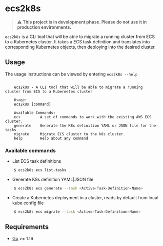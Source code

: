 # ecs2k8s 

> :warning: **This project is in development phase. Please do not use it in production environments.**


`ecs2k8s` is a CLI tool that will be able to migrate a running cluster from ECS to a Kubernetes cluster. It takes a ECS task definition and translates into corresponding Kubernetes objects, then deploying into the desired cluster.

## Usage

The usage instructions can be viewed by entering ```ecs2k8s --help```

```

    ecs2k8s - A CLI tool that will be able to migrate a running cluster from ECS to a Kubernetes cluster

    Usage:
    ecs2k8s [command]

    Available Commands:
    ecs         A set of commands to work with the existing AWS ECS cluster.
    generate    Generate the K8s definition YAML or JSON file for the tasks
    migrate     Migrate ECS cluster to the k8s cluster.
    help        Help about any command

```

### Available commands

- List ECS task definitions 

```bash
    $ ecs2k8s ecs list-tasks
```

- Generate K8s definition YAML|JSON file

```bash
    $ ecs2k8s ecs generate --task <Active-Task-Definition-Name>
```

- Create a Kubernetes deployment in a cluster, reads by default from local kube config file

```bash
    $ ecs2k8s ecs migrate --task <Active-Task-Definition-Name>
```

## Requirements

-	[Go](https://golang.org/doc/install) >= 1.16